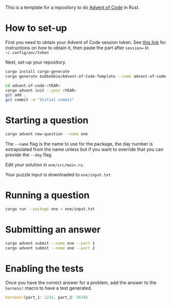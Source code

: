This is a template for a repository to do [Advent of Code](http://adventofcode.com) in Rust.

# How to set-up

First you need to obtain your Advent of Code session token. See [this
link](https://github.com/wimglenn/advent-of-code-wim/issues/1) for instructions on how to obtain it,
then paste the part after `session=` in `~/.config/aoc/token`

Next, set-up your repository.

```bash
cargo install cargo-generate
cargo generate bobbobbio/Advent-of-Code-Template --name advent-of-code-<YEAR>

cd advent-of-code-<YEAR>
cargo advent init --year <YEAR>
git add .
git commit -m "Initial commit"
```

# Starting a question

```bash
cargo advent new-question --name one
```

The `--name` flag is the name to use for the package, the day number is extrapolated from the name
unless but if you want to override that you can provide the `--day` flag.

Edit your solution in `one/src/main.rs`.

Your puzzle input is downloaded to `one/input.txt`

# Running a question

```bash
cargo run --package one < one/input.txt
```

# Submitting an answer

```bash
cargo advent submit --name one --part 1
cargo advent submit --name one --part 2
```

# Enabling the tests
Once you have the correct answer for a problem, add the answer to the `harness!` macro to have a
test generated.

```rust
harness!(part_1: 1234, part_2: 5678)
```
